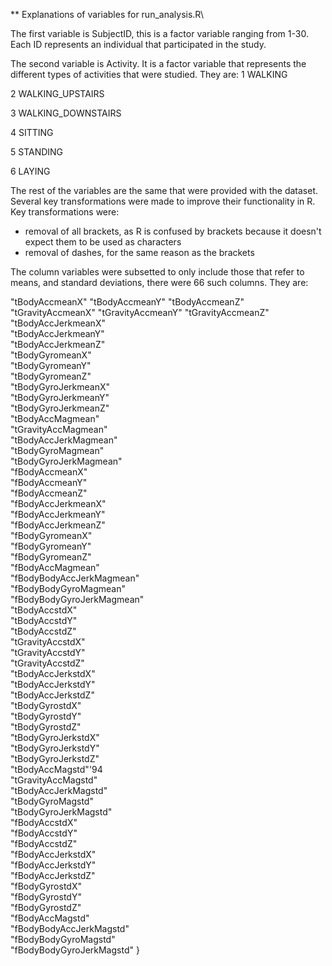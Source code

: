  ** Explanations of variables for run_analysis.R\

The first variable is SubjectID, this is a factor variable ranging from 1-30. Each ID represents an individual that participated in the study.

The second variable is Activity. It is a factor variable that represents the different types of activities that were studied. They are: 
1 WALKING

2 WALKING_UPSTAIRS

3 WALKING_DOWNSTAIRS

4 SITTING

5 STANDING

6 LAYING

The rest of the variables are the same that were provided with the dataset. Several key transformations were made to improve their functionality in R. Key transformations were:

- removal of all brackets, as R is confused by brackets because it doesn't expect them to be used as characters
- removal of dashes, for the same reason as the brackets

The column variables were subsetted to only include those that refer to means, and standard deviations, there were 66 such columns. They are:

"tBodyAccmeanX"
"tBodyAccmeanY"
"tBodyAccmeanZ"
 "tGravityAccmeanX"
"tGravityAccmeanY"
"tGravityAccmeanZ"\
"tBodyAccJerkmeanX"\
"tBodyAccJerkmeanY"       \
"tBodyAccJerkmeanZ"\
"tBodyGyromeanX"\
"tBodyGyromeanY"\
"tBodyGyromeanZ"\
"tBodyGyroJerkmeanX"      \
"tBodyGyroJerkmeanY"\
"tBodyGyroJerkmeanZ"\
"tBodyAccMagmean"\
"tGravityAccMagmean"\
"tBodyAccJerkMagmean"     \
"tBodyGyroMagmean"\
"tBodyGyroJerkMagmean"\
"fBodyAccmeanX"\
"fBodyAccmeanY"\
"fBodyAccmeanZ"           \
"fBodyAccJerkmeanX"\
"fBodyAccJerkmeanY"\
"fBodyAccJerkmeanZ"\
"fBodyGyromeanX"\
"fBodyGyromeanY"          \
"fBodyGyromeanZ"\
"fBodyAccMagmean"\
"fBodyBodyAccJerkMagmean"\
"fBodyBodyGyroMagmean"\
"fBodyBodyGyroJerkMagmean"\
"tBodyAccstdX"\
"tBodyAccstdY"\
"tBodyAccstdZ"\
"tGravityAccstdX"\
"tGravityAccstdY"         \
"tGravityAccstdZ"\
"tBodyAccJerkstdX"\
"tBodyAccJerkstdY"\
"tBodyAccJerkstdZ"\
"tBodyGyrostdX"           \
"tBodyGyrostdY"\
"tBodyGyrostdZ"\
"tBodyGyroJerkstdX"\
"tBodyGyroJerkstdY"\
"tBodyGyroJerkstdZ"       \
"tBodyAccMagstd"\'94\
"tGravityAccMagstd"\
"tBodyAccJerkMagstd"\
"tBodyGyroMagstd"\
"tBodyGyroJerkMagstd"     \
"fBodyAccstdX"\
"fBodyAccstdY"\
"fBodyAccstdZ"\
"fBodyAccJerkstdX"\
"fBodyAccJerkstdY"        \
"fBodyAccJerkstdZ"\
"fBodyGyrostdX"\
"fBodyGyrostdY"\
"fBodyGyrostdZ"\
"fBodyAccMagstd"          \
"fBodyBodyAccJerkMagstd"\
"fBodyBodyGyroMagstd"\
"fBodyBodyGyroJerkMagstd" }